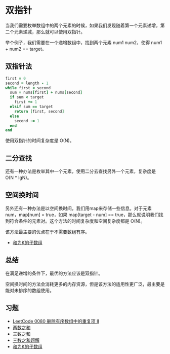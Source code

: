 # 双指针

当我们需要枚举数组中的两个元素的时候，如果我们发现随着第一个元素递增，第二个元素递减，那么就可以使用双指针。

举个例子，我们需要在一个递增数组中，找到两个元素 num1 num2，使得 num1 + num2 == target。

## 双指针法

```ruby
first = 0
second = length - 1
while first < second
  sum = nums[first] + nums[second]
  if sum < target
    first += 1
  elsif sum == target
    return [first, second]
  else
    second -= 1
  end
end
```

使用双指针的时间复杂度是 O(N)。

## 二分查找

还有一种办法是枚举其中一个元素，使用二分去查找另外一个元素，复杂度是 O(N * lgN)。

## 空间换时间

另外还有一种办法是以空间换时间，我们用map来存储一些信息。对于元素 num，map[num] = true，如果 map[target - num] == true，那么就说明我们找到符合条件的元素对。这个方法的时间复杂度和空间复杂度都是 O(N)。

该方法最主要的优点在于不需要数组有序。

- [和为K的子数组](https://leetcode-cn.com/problems/subarray-sum-equals-k/)

## 总结

在满足递增的条件下，最优的方法应该是双指针。

空间换时间的方法会消耗更多的内存资源，但是该方法的适用性更广泛，最主要是能对未排序的数组使用。

## 习题

- [LeetCode 0080 删除有序数组中的重复项 II](https://leetcode-cn.com/problems/remove-duplicates-from-sorted-array-ii/)
- [两数之和](https://leetcode-cn.com/problems/two-sum/)
- [三数之和](https://leetcode-cn.com/problems/3sum/)
- [三数之和题解](https://leetcode-cn.com/problems/3sum/solution/san-shu-zhi-he-by-leetcode-solution/)
- [和为K的子数组](https://leetcode-cn.com/problems/subarray-sum-equals-k/submissions/)
